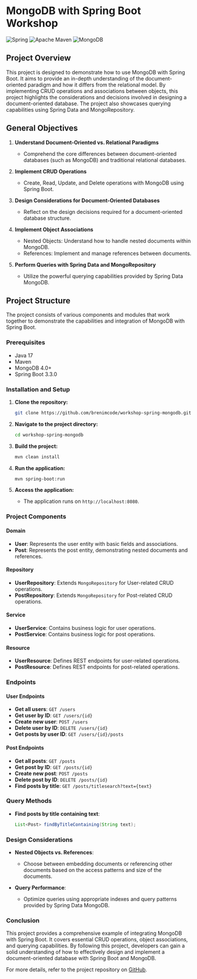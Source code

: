 # MongoDB with Spring Boot Workshop
![Spring](https://img.shields.io/badge/spring-%236DB33F.svg?style=for-the-badge&logo=spring&logoColor=white) ![Apache Maven](https://img.shields.io/badge/Apache%20Maven-C71A36?style=for-the-badge&logo=Apache%20Maven&logoColor=white) ![MongoDB](https://img.shields.io/badge/MongoDB-%234ea94b.svg?style=for-the-badge&logo=mongodb&logoColor=white)
## Project Overview

This project is designed to demonstrate how to use MongoDB with Spring Boot. It aims to provide an in-depth understanding of the document-oriented paradigm and how it differs from the relational model. By implementing CRUD operations and associations between objects, this project highlights the considerations and decisions involved in designing a document-oriented database. The project also showcases querying capabilities using Spring Data and MongoRepository.

## General Objectives

1. **Understand Document-Oriented vs. Relational Paradigms**
   - Comprehend the core differences between document-oriented databases (such as MongoDB) and traditional relational databases.
   
2. **Implement CRUD Operations**
   - Create, Read, Update, and Delete operations with MongoDB using Spring Boot.
   
3. **Design Considerations for Document-Oriented Databases**
   - Reflect on the design decisions required for a document-oriented database structure.
   
4. **Implement Object Associations**
   - Nested Objects: Understand how to handle nested documents within MongoDB.
   - References: Implement and manage references between documents.

5. **Perform Queries with Spring Data and MongoRepository**
   - Utilize the powerful querying capabilities provided by Spring Data MongoDB.

## Project Structure

The project consists of various components and modules that work together to demonstrate the capabilities and integration of MongoDB with Spring Boot.

### Prerequisites

- Java 17
- Maven
- MongoDB 4.0+
- Spring Boot 3.3.0

### Installation and Setup

1. **Clone the repository:**
   ```bash
   git clone https://github.com/brenimcode/workshop-spring-mongodb.git
   ```

2. **Navigate to the project directory:**
   ```bash
   cd workshop-spring-mongodb
   ```

3. **Build the project:**
   ```bash
   mvn clean install
   ```

4. **Run the application:**
   ```bash
   mvn spring-boot:run
   ```

5. **Access the application:**
   - The application runs on `http://localhost:8080`.

### Project Components

#### Domain

- **User**: Represents the user entity with basic fields and associations.
- **Post**: Represents the post entity, demonstrating nested documents and references.

#### Repository

- **UserRepository**: Extends `MongoRepository` for User-related CRUD operations.
- **PostRepository**: Extends `MongoRepository` for Post-related CRUD operations.

#### Service

- **UserService**: Contains business logic for user operations.
- **PostService**: Contains business logic for post operations.

#### Resource

- **UserResource**: Defines REST endpoints for user-related operations.
- **PostResource**: Defines REST endpoints for post-related operations.

### Endpoints

#### User Endpoints

- **Get all users**: `GET /users`
- **Get user by ID**: `GET /users/{id}`
- **Create new user**: `POST /users`
- **Delete user by ID**: `DELETE /users/{id}`
- **Get posts by user ID**: `GET /users/{id}/posts`

#### Post Endpoints

- **Get all posts**: `GET /posts`
- **Get post by ID**: `GET /posts/{id}`
- **Create new post**: `POST /posts`
- **Delete post by ID**: `DELETE /posts/{id}`
- **Find posts by title**: `GET /posts/titlesearch?text={text}`

### Query Methods

- **Find posts by title containing text**: 
  ```java
  List<Post> findByTitleContaining(String text);
  ```

### Design Considerations

- **Nested Objects vs. References**:
  - Choose between embedding documents or referencing other documents based on the access patterns and size of the documents.
  
- **Query Performance**:
  - Optimize queries using appropriate indexes and query patterns provided by Spring Data MongoDB.

### Conclusion

This project provides a comprehensive example of integrating MongoDB with Spring Boot. It covers essential CRUD operations, object associations, and querying capabilities. By following this project, developers can gain a solid understanding of how to effectively design and implement a document-oriented database with Spring Boot and MongoDB.

For more details, refer to the project repository on [GitHub](https://github.com/brenimcode/workshop-spring-mongodb).
